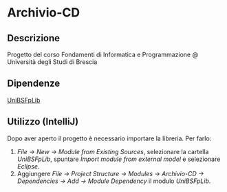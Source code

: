 # Archivio-CD
## Descrizione
Progetto del corso Fondamenti di Informatica e Programmazione @ Università degli Studi di Brescia
## Dipendenze
[UniBSFpLib](https://github.com/myswlab/UniBSFpLib)
## Utilizzo (IntelliJ)
Dopo aver aperto il progetto è necessario importare la libreria. Per farlo:
1. *File -> New -> Module from Existing Sources*, selezionare la cartella *UniBSFpLib*, spuntare *Import module from external model* e selezionare *Eclipse*.
2. Aggiungere *File -> Project Structure -> Modules -> Archivio-CD -> Dependencies -> Add -> Module Dependency* il modulo *UniBSFpLib*.



